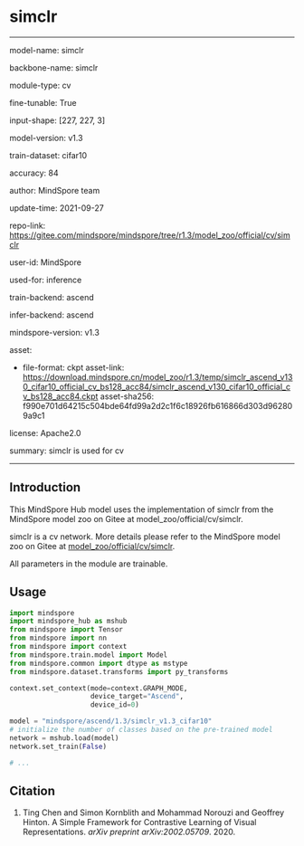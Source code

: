 # simclr

---

model-name: simclr

backbone-name: simclr

module-type: cv

fine-tunable: True

input-shape: [227, 227, 3]

model-version: v1.3

train-dataset: cifar10

accuracy: 84

author: MindSpore team

update-time: 2021-09-27

repo-link: <https://gitee.com/mindspore/mindspore/tree/r1.3/model_zoo/official/cv/simclr>

user-id: MindSpore

used-for: inference

train-backend: ascend

infer-backend: ascend

mindspore-version: v1.3

asset:

-
    file-format: ckpt
    asset-link: <https://download.mindspore.cn/model_zoo/r1.3/temp/simclr_ascend_v130_cifar10_official_cv_bs128_acc84/simclr_ascend_v130_cifar10_official_cv_bs128_acc84.ckpt>
    asset-sha256: f990e701d64215c504bde64fd99a2d2c1f6c18926fb616866d303d962809a9c1

license: Apache2.0

summary: simclr is used for cv

---

## Introduction

This MindSpore Hub model uses the implementation of simclr from the MindSpore model zoo on Gitee at model_zoo/official/cv/simclr.

simclr is a cv network. More details please refer to the MindSpore model zoo on Gitee at [model_zoo/official/cv/simclr](https://gitee.com/mindspore/mindspore/blob/r1.3/model_zoo/official/cv/simclr/README.md).

All parameters in the module are trainable.

## Usage

```python
import mindspore
import mindspore_hub as mshub
from mindspore import Tensor
from mindspore import nn
from mindspore import context
from mindspore.train.model import Model
from mindspore.common import dtype as mstype
from mindspore.dataset.transforms import py_transforms

context.set_context(mode=context.GRAPH_MODE,
                    device_target="Ascend",
                    device_id=0)

model = "mindspore/ascend/1.3/simclr_v1.3_cifar10"
# initialize the number of classes based on the pre-trained model
network = mshub.load(model)
network.set_train(False)

# ...
```

## Citation

1. Ting Chen and Simon Kornblith and Mohammad Norouzi and Geoffrey Hinton. A Simple Framework for Contrastive Learning of Visual Representations. *arXiv preprint arXiv:2002.05709*. 2020.
